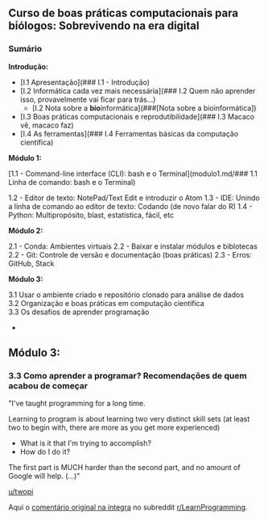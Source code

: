 ## Curso de boas práticas computacionais para biólogos: Sobrevivendo na era digital

### Sumário

**Introdução:**

- [I.1 Apresentação](### I.1 - Introdução)  
- [I.2 Informática cada vez mais necessária](### I.2 Quem não aprender isso, provavelmente vai ficar para trás...)  
	- [I.2 Nota sobre a **bio**informática](###[Nota sobre a bioinformática])   
- [I.3 Boas práticas computacionais e reprodutibilidade](### I.3 Macaco vê, macaco faz)  
- [I.4 As ferramentas](### I.4 Ferramentas básicas da computação científica)

**Módulo 1:**

[1.1 - Command-line interface (CLI): bash e o Terminal](modulo1.md/### 1.1 Linha de comando: bash e o Terminal)

1.2 - Editor de texto: NotePad/Text Edit e introduzir o Atom
1.3 - IDE: Unindo a linha de comando ao editor de texto: Codando (de novo falar do R)
1.4 - Python: Multipropósito, blast, estatística, fácil, etc

**Módulo 2:**

2.1 - Conda: Ambientes virtuais
2.2 - Baixar e instalar módulos e biblotecas 2.2 - Git: Controle de versão e documentação (boas práticas)
2.3 - Erros: GitHub, Stack

**Módulo 3:**

3.1 Usar o ambiente criado e repositório clonado para análise de dados  
3.2 Organização e boas práticas em computação científica  
3.3 Os desafios de aprender programação

-

## Módulo 3:

<!---
To-do:

3.1 Arranjar exemplos de utilização de repositórios (e dados!)
3.2 "pipeline": passos a serem seguidos para manter a rotina computacional organizada (referência)
3.3 Superando erros, como pensar os programas

-->

### 3.3 Como aprender a programar? Recomendações de quem acabou de começar


"I've taught programming for a long time.

Learning to program is about learning two very distinct skill sets (at least two to begin with, there are more as you get more experienced)

* What is it that I'm trying to accomplish?
* How do I do it?

The first part is MUCH harder than the second part, and no amount of Google will help. (...)"

[u/twopi](https://www.reddit.com/user/twopi)

<!---
The main job of a programming teacher is to teach you how to think in algorithms. That is, how do you take a vague description of a problem you're trying to solve and break that problem down into a list of very discrete, very precise, and well-defined steps. You can do this in English (or any other human language) as long as you learn how to be precise and understand the underlying limits of computers and languages. It doesn't even matter which programming language you're using at this stage.

You know you're done with this step when you can take every line of the algorithm and know it can be converted to code in the language you're using. You DON'T need to know HOW to convert it! You need to understand the granularity of programming concepts so you can see how deep you need to go.

Once you know exactly what you're trying to do, you can go through each step of the algorithm and figure out how to do that thing with the language you're using. This part is easy, and it's where you can use Google and StackOverflow.

Almost every single time a student tells me "I know what I'm trying to do, I just don't know how to do it in {C++ | Java | Python | whatever}" it turns out they are fooling themselves. They usually have far too broad an idea what the algorithm is, and haven't narrowed down the algorithm, and are trying to google a solution that does not exist at the modular level of code.
If you really know what you're trying to do (loop through each item in an array, for example) then you can easily google how to do it. (Integer for loop in C++, iterator loop in python, whatever...)

Most times that googling fails is because people assume they're in the "how do I do it" stage while they're still in the "what am I doing" stage.  
It's way too tempting to begin writing code before you really understand the algorithm, which is why I took the computers out of my lab and installed whiteboards. If you can't describe the algorithm, you aren't ready to write the code.

I can anticipate the angry responses from experienced programmers right here. "There's another ivory tower CS teacher with unrealistic knowledge of the real world" Well, I'm an experienced programmer too, and to be honest I don't write down every algorithm before I write code. But that's because I'm not always a beginner (sometimes I still am, when I'm trying something really new.) When I'm in a language I know well, or solving an algorithm I've done a hundred times, I don't need the separate algorithm step, because I can already think directly in code.

This is the problem with expecting experienced programmers to be programming teachers. It's possible your teacher doesn't even remember what it's like having to think through an algorithm before writing code. You don't need a GPS or a map if you drive the same route every single day, but when you're a beginner, every place is new territory.

TL;DR: The teacher shouldn't teach you anything that you can (and should) Google. But most of the important stuff in programming can't be Googled, and a good teacher will focus on that stuff."
-->



Aqui o [comentário original na íntegra]((https://www.reddit.com/r/learnprogramming/comments/75xrpj/im_in_a_code_school_im_beginning_to_suspect_that/do9w710/)) no subreddit [r/LearnProgramming](https://www.reddit.com/r/learnprogramming/).


